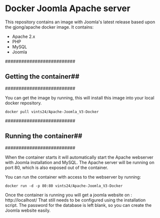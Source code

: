 Docker Joomla Apache server
======

This repository contains an image with Joomla's latest release based upon the gjong/apache docker image. It contains:

* Apache 2.x 
* PHP
* MySQL
* Joomla

##########################
## Getting the container##
##########################

You can get the image by running, this will install this image into your local docker repository.

```
docker pull vints24/Apache-Joomla_V3-Docker
```

##########################
## Running the container##
##########################

When the container starts it will automatically start the Apache webserver with Joomla installation and MySQL. The Apache server 
will be running on port 80, which is also exposed out of the container.

You can run the container with access to the webserver by running:

```
docker run -d -p 80:80 vints24/Apache-Joomla_V3-Docker
```

Once the container is running you will get a joomla website on : http://localhost/ 
That still needs to be configured using the installation script. 
The password for the database is left blank, so you can create the Joomla website easily.
